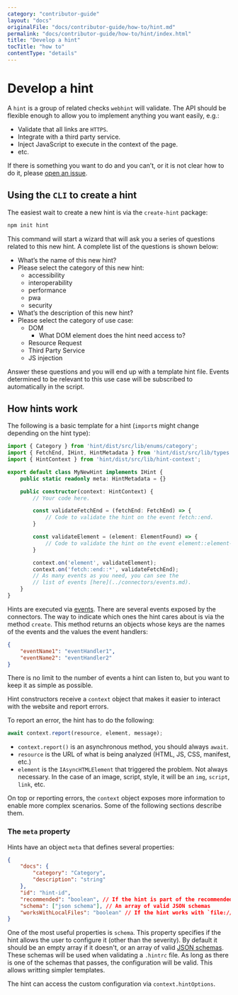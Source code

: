 ```yaml
---
category: "contributor-guide"
layout: "docs"
originalFile: "docs/contributor-guide/how-to/hint.md"
permalink: "docs/contributor-guide/how-to/hint/index.html"
title: "Develop a hint"
tocTitle: "how to"
contentType: "details"
---
```

# Develop a hint

A `hint` is a group of related checks `webhint` will validate. The API should
be flexible enough to allow you to implement anything you want easily, e.g.:

* Validate that all links are `HTTPS`.
* Integrate with a third party service.
* Inject JavaScript to execute in the context of the page.
* etc.

If there is something you want to do and you can’t, or it is not clear
how to do it, please [open an issue][new issue].

## Using the `CLI` to create a hint

The easiest wait to create a new hint is via the `create-hint` package:

```bash
npm init hint
```

This command will start a wizard that will ask you a series of questions
related to this new hint. A complete list of the questions is shown below:

* What’s the name of this new hint?
* Please select the category of this new hint:
  * accessibility
  * interoperability
  * performance
  * pwa
  * security
* What’s the description of this new hint?
* Please select the category of use case:
  * DOM
    * What DOM element does the hint need access to?
  * Resource Request
  * Third Party Service
  * JS injection

Answer these questions and you will end up with a template hint file.
Events determined to be relevant to this use case will be subscribed
to automatically in the script.

## How hints work

The following is a basic template for a hint (`import`s might change
depending on the hint type):

```ts
import { Category } from 'hint/dist/src/lib/enums/category';
import { FetchEnd, IHint, HintMetadata } from 'hint/dist/src/lib/types';
import { HintContext } from 'hint/dist/src/lib/hint-context';

export default class MyNewHint implements IHint {
    public static readonly meta: HintMetadata = {}

    public constructor(context: HintContext) {
        // Your code here.

        const validateFetchEnd = (fetchEnd: FetchEnd) => {
            // Code to validate the hint on the event fetch::end.
        }

        const validateElement = (element: ElementFound) => {
            // Code to validate the hint on the event element::element-type.
        }

        context.on('element', validateElement);
        context.on('fetch::end::*', validateFetchEnd);
        // As many events as you need, you can see the
        // list of events [here](../connectors/events.md).
    }
}
```

Hints are executed via [events](../connectors/events.md). There are several
events exposed by the connectors. The way to indicate which ones the hint cares
about is via the method `create`. This method returns an objects whose keys
are the names of the events and the values the event handlers:

```json
{
    "eventName1": "eventHandler1",
    "eventName2": "eventHandler2"
}
```

There is no limit to the number of events a hint can listen to, but you want
to keep it as simple as possible.

Hint constructors receive a `context` object that makes it easier to interact
with the website and report errors.

To report an error, the hint has to do the following:

```ts
await context.report(resource, element, message);
```

* `context.report()` is an asynchronous method, you should always `await`.
* `resource` is the URL of what is being analyzed (HTML, JS, CSS, manifest,
  etc.)
* `element` is the `IAsyncHTMLElement` that triggered the problem. Not always
  necessary. In the case of an image, script, style, it will be an `img`,
  `script`, `link`, etc.

On top or reporting errors, the `context` object exposes more information
to enable more complex scenarios. Some of the following sections describe them.

### The `meta` property

Hints have an object `meta` that defines several properties:

```json
{
    "docs": {
        "category": "Category",
        "description": "string"
    },
    "id": "hint-id",
    "recommended": "boolean", // If the hint is part of the recommended options
    "schema": ["json schema"], // An array of valid JSON schemas
    "worksWithLocalFiles": "boolean" // If the hint works with `file://`
}
```

One of the most useful properties is `schema`. This property specifies
if the hint allows the user to configure it (other than the severity).
By default it should be an empty array if it doesn't, or an array of
valid [JSON schemas][json schema]. These schemas will be used when
validating a `.hintrc` file. As long as there is one of the schemas
that passes, the configuration will be valid. This allows writting
simpler templates.

The hint can access the custom configuration via `context.hintOptions`.

<!-- Link labels: -->

[custom hint]: ../guides/create-custom-hint.md
[json schema]: http://json-schema.org/
[new issue]: https://github.com/webhintio/hint/issues/new
[npx issue]: https://github.com/npm/npm/issues/17869
